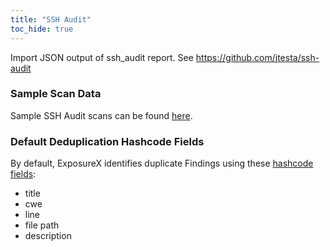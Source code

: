 ```yaml
---
title: "SSH Audit"
toc_hide: true
---
```

Import JSON output of ssh_audit report. See <https://github.com/jtesta/ssh-audit>

### Sample Scan Data
Sample SSH Audit scans can be found [here](https://github.com/ExposureX/django-ExposureX/tree/master/unittests/scans/ssh_audit).

### Default Deduplication Hashcode Fields
By default, ExposureX identifies duplicate Findings using these [hashcode fields](https://docs.exposurex.com/en/working_with_findings/finding_deduplication/about_deduplication/):

- title
- cwe
- line
- file path
- description
